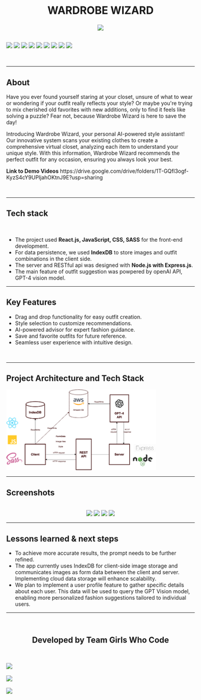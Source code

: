 <h1 align="center">WARDROBE WIZARD</h1>

<div align="center">
<img align="center" src="Readme_Assets\V-Shop Logo.png" height="250px"> 
</div>

<br>

[![](https://img.shields.io/badge/Made_with-react-green?style=for-the-badge&logo=react)](https://reactnative.dev/)
[![](https://img.shields.io/badge/Made_with-NodeJs-green?style=for-the-badge&logo=npm)](https://nodejs.org/en/)
[![](https://img.shields.io/badge/Made_with-HTML-green?style=for-the-badge&logo=HTML5)](https://html.com/)
[![](https://img.shields.io/badge/Made_with-CSS-green?style=for-the-badge&logo=CSS3)](https://www.w3.org/Style/CSS/Overview.en.html)
[![](https://img.shields.io/badge/Made_with-JavaScript-green?style=for-the-badge&logo=javaScript)](https://www.javascript.com/)
[![](https://img.shields.io/badge/Made_with-Opencv-green?style=for-the-badge&logo=opencv)](https://opencv.org)
[![](https://img.shields.io/badge/Made_with-Python-green?style=for-the-badge&logo=python)](https://www.python.org)
[![](https://img.shields.io/badge/Made_with-Tkinter-green?style=for-the-badge&logo=Tkinter)](https://docs.python.org/3/library/tk.html)
[![](https://img.shields.io/badge/Made_with-Python-green?style=for-the-badge&logo=python)](https://www.tensorflow.org)

</br>

</div>



---
<h2><strong>About</h2></strong>
<p>Have you ever found yourself staring at your closet, unsure of what to wear or wondering if your outfit really reflects your style? Or maybe you're trying to mix cherished old favorites with new additions, only to find it feels like solving a puzzle? Fear not, because Wardrobe Wizard is here to save the day!

Introducing Wardrobe Wizard, your personal AI-powered style assistant! Our innovative system scans your existing clothes to create a comprehensive virtual closet, analyzing each item to understand your unique style. With this information, Wardrobe Wizard recommends the perfect outfit for any occasion, ensuring you always look your best.

</p>
<p><strong>Link to Demo Videos</strong>
https://drive.google.com/drive/folders/1T-GQfl3ogf-KyzS4cY9UPIjahOKtnJ9E?usp=sharing
</p>
<br>

---

## Tech stack

<div align=”center”>

</div>
<br>

- The project used **React.js, JavaScript, CSS, SASS** for the front-end development.
- For data persistence, we used **IndexDB** to store images and outfit combinations in the client side.
- The server and RESTful api was designed with **Node.js with Express.js**.
- The main feature of outfit suggestion was powpered by openAI API, GPT-4 vision model.

---

<h2><strong>Key Features</h2></strong>

- Drag and drop functionality for easy outfit creation.
- Style selection to customize recommendations.
- AI-powered advisor for expert fashion guidance.
- Save and favorite outfits for future reference.
- Seamless user experience with intuitive design.

<br>

---

<h2><strong>Project Architecture and Tech Stack</h2></strong>

<img  src="./readme_assets/WiseWardro_architect_bk.png" alt="Project Architecture and Tech Stack" width="400" height="auto"/>
<br>

---

<h2><strong>Screenshots</strong></h2>
<br>
<div align="center">
<img src="Readme_Assets\V1.PNG"> 
<img src="Readme_Assets\v2.PNG"> 
<img src="Readme_Assets\v3.PNG"> 
<img src="Readme_Assets\v4.PNG"> 
</div>

</div>

---

## Lessons learned & next steps

- To achieve more accurate results, the prompt needs to be further refined.
- The app currently uses IndexDB for client-side image storage and communicates images as form data between the client and server. Implementing cloud data storage will enhance scalability.
- We plan to implement a user profile feature to gather specific details about each user. This data will be used to query the GPT Vision model, enabling more personalized fashion suggestions tailored to individual users.



---


<br>
<h2 align="center"><b>Developed by Team Girls Who Code</b></h2><br>


[![](https://img.shields.io/badge/LinkedIn-Adya_Verma-blue?style=for-the-badge&logo=linkedin)](https://www.linkedin.com/in/nayanika-singha-chowdhury-95255624a/)

[![](https://img.shields.io/badge/LinkedIn-Nayanika_S_Chowdhury-blue?style=for-the-badge&logo=linkedin)](https://www.linkedin.com/in/adya-verma-b5241824a/)

[![](https://img.shields.io/badge/LinkedIn-Siuli_Sabnam-blue?style=for-the-badge&logo=linkedin)](https://www.linkedin.com/in/siuli-sharon-sabnam/)
 
